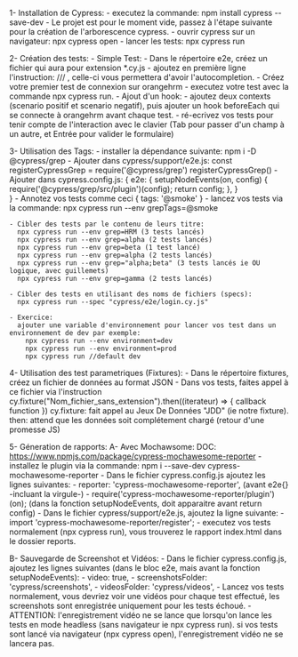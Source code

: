 1-  Installation de Cypress:
    - executez la commande: npm install cypress --save-dev
    - Le projet est pour le moment vide, passez à l'étape suivante pour la création de l'arborescence cypress.
    - ouvrir cypress sur un navigateur: npx cypress open
    - lancer les tests: npx cypress run

2- Création des tests:
    - Simple Test:
    - Dans le répertoire e2e, créez un fichier qui aura pour extension *.cy.js
    - ajoutez en première ligne l'instruction: /// <reference types="cypress" />, celle-ci vous permettera d'avoir l'autocompletion.
    - Créez votre premier test de connexion sur orangehrm
    - executez votre test avec la commande npx cypress run.
    - Ajout d'un hook:
    - ajoutez deux contexts (scenario positif et scenario negatif), puis ajouter un hook beforeEach qui se connecte à orangehrm avant chaque test.
    - ré-ecrivez vos tests pour tenir compte de l'interaction avec le clavier (Tab pour passer d'un champ à un autre, et Entrée pour valider le formulaire)

3- Utilisation des Tags:
    - installer la dépendance suivante: npm i -D @cypress/grep
    - Ajouter dans cypress/support/e2e.js:
       const registerCypressGrep = require('@cypress/grep')
       registerCypressGrep()
    - Ajouter dans cypress.config.js:
       {
          e2e: {
            setupNodeEvents(on, config) {
               require('@cypress/grep/src/plugin')(config);
               return config;
            },
          }         
        }
    - Annotez vos tests comme ceci { tags: '@smoke' }
    - lancez vos tests via la commande: npx cypress run --env grepTags=@smoke

    - Cibler des tests par le contenu de leurs titre:
      npx cypress run --env grep=HRM (3 tests lancés)
      npx cypress run --env grep=alpha (2 tests lancés)
      npx cypress run --env grep=beta (1 test lancé)
      npx cypress run --env grep=alpha (2 tests lancés)
      npx cypress run --env grep="alpha;beta" (3 tests lancés ie OU logique, avec guillemets)
      npx cypress run --env grep=gamma (2 tests lancés)

    - Cibler des tests en utilisant des noms de fichiers (specs):
      npx cypress run --spec "cypress/e2e/login.cy.js"

    - Exercice:
      ajouter une variable d'environnement pour lancer vos test dans un environnement de dev par exemple: 
        npx cypress run --env environment=dev
        npx cypress run --env environment=prod
        npx cypress run //default dev

4- Utilisation des test parametriques (Fixtures):
    - Dans le répertoire fixtures, créez un fichier de données au format JSON
    - Dans vos tests, faites appel à ce fichier via l'instruction 
    cy.fixture("Nom_fichier_sans_extension").then((iterateur) => { callback function })
      cy.fixture: fait appel au Jeux De Données "JDD" (ie notre fixture).
      then: attend que les données soit complétement chargé (retour d'une promesse JS)

5- Géneration de rapports:
  A- Avec Mochawsome:
    DOC: https://www.npmjs.com/package/cypress-mochawesome-reporter
    - installez le plugin via la commande: npm i --save-dev cypress-mochawesome-reporter
    - Dans le fichier cypress.config.js ajoutez les lignes suivantes:
      - reporter: 'cypress-mochawesome-reporter', (avant e2e{} -incluant la virgule-)
      - require('cypress-mochawesome-reporter/plugin')(on); (dans la fonction setupNodeEvents, doit apparaitre avant return config)
    - Dans le fichier cypress/support/e2e.js, ajoutez la ligne suivante:
      - import 'cypress-mochawesome-reporter/register';
    - executez vos tests normalement (npx cypress run), vous trouverez le rapport index.html dans le dossier reports.

  B- Sauvegarde de Screenshot et Vidéos:
    - Dans le fichier cypress.config.js, ajoutez les lignes suivantes (dans le bloc e2e, mais avant la fonction setupNodeEvents): 
      - video: true,
      - screenshotsFolder: 'cypress/screenshots',
      - videosFolder: 'cypress/videos',
    - Lancez vos tests normalement, vous devriez voir une vidéos pour chaque test effectué, les screenshots sont enregistrée uniquement pour les tests échoué.
    - ATTENTION: l'enregistrement vidéo ne se lance que lorsqu'on lance les tests en mode headless (sans navigateur ie npx cypress run). si vos tests sont lancé via navigateur (npx cypress open), l'enregistrement vidéo ne se lancera pas.